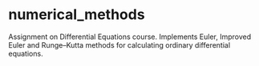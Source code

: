 # numerical_methods
Assignment on Differential Equations course. Implements Euler, Improved Euler and Runge–Kutta methods for calculating ordinary differential equations.
